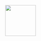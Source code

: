 <div id="header" align="center">
  <img src="https://media.giphy.com/media/e8hxrpXhsvzH5gqr6V/giphy.gif" width="100"/>
</div>
